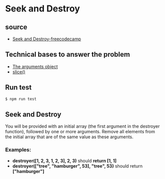 # Seek and Destroy

## source

- [Seek and Destroy-freecodecamp](https://www.freecodecamp.org/learn/javascript-algorithms-and-data-structures/intermediate-algorithm-scripting/seek-and-destroy)

## Technical bases to answer the problem
- [The arguments object](https://developer.mozilla.org/en-US/docs/Web/JavaScript/Reference/Functions/arguments)
- [slice()](https://developer.mozilla.org/en-US/docs/Web/JavaScript/Reference/Global_Objects/Array/slice)

## Run test

```bash
$ npm run test
```

## Seek and Destroy

You will be provided with an initial array (the first argument in the destroyer function), followed by one or more arguments. Remove all elements from the initial array that are of the same value as these arguments.

### Examples:

- **destroyer([1, 2, 3, 1, 2, 3], 2, 3)** should **return [1, 1]**
- **destroyer(["tree", "hamburger", 53], "tree", 53)** should return **["hamburger"]**
